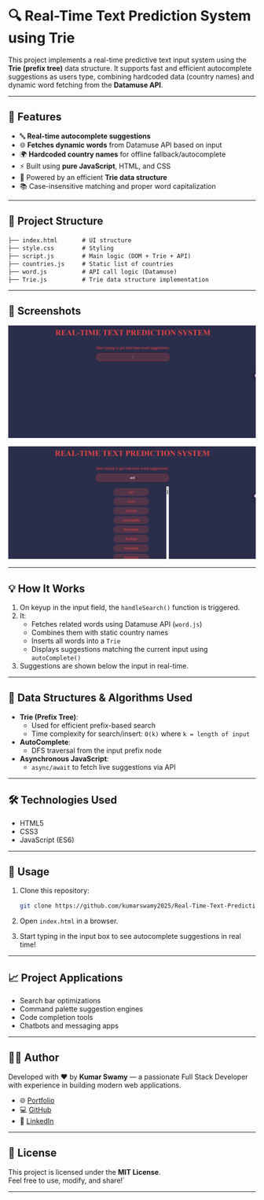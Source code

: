 
# 🔍 Real-Time Text Prediction System using Trie

This project implements a real-time predictive text input system using the **Trie (prefix tree)** data structure. It supports fast and efficient autocomplete suggestions as users type, combining hardcoded data (country names) and dynamic word fetching from the **Datamuse API**.

---

## 🚀 Features

- 🔤 **Real-time autocomplete suggestions**
- 🌐 **Fetches dynamic words** from Datamuse API based on input
- 🌍 **Hardcoded country names** for offline fallback/autocomplete
- ⚡ Built using **pure JavaScript**, HTML, and CSS
- 🧠 Powered by an efficient **Trie data structure**
- 📚 Case-insensitive matching and proper word capitalization

---

## 📁 Project Structure

```text
├── index.html       # UI structure
├── style.css        # Styling
├── script.js        # Main logic (DOM + Trie + API)
├── countries.js     # Static list of countries
├── word.js          # API call logic (Datamuse)
├── Trie.js          # Trie data structure implementation
```

---

## 📸 Screenshots
![alt text](src/screenshots/image.png)


![alt text](<src/screenshots/image copy.png>)

---

## 💡 How It Works

1. On keyup in the input field, the `handleSearch()` function is triggered.
2. It:
   - Fetches related words using Datamuse API (`word.js`)
   - Combines them with static country names
   - Inserts all words into a `Trie`
   - Displays suggestions matching the current input using `autoComplete()`
3. Suggestions are shown below the input in real-time.

---

## 🧠 Data Structures & Algorithms Used

- **Trie (Prefix Tree)**:
  - Used for efficient prefix-based search
  - Time complexity for search/insert: `O(k)` where `k = length of input`
- **AutoComplete**:
  - DFS traversal from the input prefix node
- **Asynchronous JavaScript**:
  - `async/await` to fetch live suggestions via API

---

## 🛠️ Technologies Used

- HTML5
- CSS3
- JavaScript (ES6)


---

## 📝 Usage

1. Clone this repository:
   ```bash
   git clone https://github.com/kumarswamy2025/Real-Time-Text-Prediction-System.git
   ```

2. Open `index.html` in a browser.

3. Start typing in the input box to see autocomplete suggestions in real time!

---

## 📈 Project Applications

- Search bar optimizations  
- Command palette suggestion engines  
- Code completion tools  
- Chatbots and messaging apps

---

## 👨‍💻 Author

Developed with ❤️ by **Kumar Swamy** — a passionate Full Stack Developer with experience in building modern web applications.

- 🌐 [Portfolio](https://portfolio-frontend-g4v2.onrender.com/)
- 💻 [GitHub](https://github.com/kumarswamy2025)
- 💼 [LinkedIn](https://www.linkedin.com/in/kumar-swamy-239623247/)

---

## 📄 License

This project is licensed under the **MIT License**.  
Feel free to use, modify, and share!`

---
